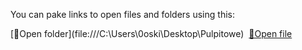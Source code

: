 You can pake links to open files and folders using this:

[📂Open folder](file:///C:\Users\0oski\Desktop\Pulpitowe\)
 [📑Open file](file:///C:\Users\0oski\PycharmProjects\langchain\test\chroma.py)
 